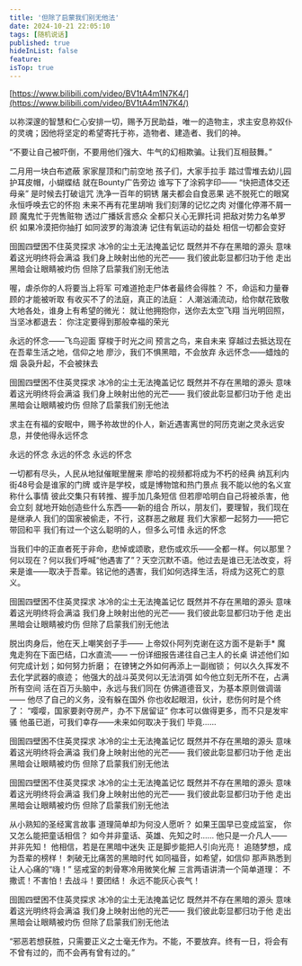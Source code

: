 ```yaml
---
title: '但除了启蒙我们别无他法'
date: 2024-10-21 22:05:10
tags: [随机说话]
published: true
hideInList: false
feature: 
isTop: true
---
```

[https://www.bilibili.com/video/BV1tA4m1N7K4/](https://www.bilibili.com/video/BV1tA4m1N7K4/)

以祢深邃的智慧和仁心安排一切，赐予万民助益，唯一的造物主，求主安息祢奴仆的灵魂；因他将坚定的希望寄托于祢，造物者、建造者、我们的神。

“不要让自己被吓倒，不要用他们强大、牛气的幻相欺骗。让我们互相鼓舞。”

二月用一块白布遮蔽
家家屋顶和门前空地
孩子们，大家手拉手
踏过雪堆去幼儿园
护耳皮帽，小蝴蝶结
就在Bounty广告旁边
谁写下了涂鸦字印——
“快把遗体交还母亲”
是时候去打破诅咒
洗净一百年的铜锈
屠夫都会自食恶果
逃不脱死亡的眼窝
永恒呼唤去它的怀抱
未来不再有花里胡哨
我们刻薄的记忆之肉
对僵化停滞不屑一顾
魔鬼忙于兜售赃物
透过广播妖言惑众
全都只关心无罪托词
把敌对势力名单罗织
如果冷漠把你抽打
如同波罗的海浪涛
记住有氧运动的益处
相信一切都会变好

囹圄四壁困不住英灵探求
冰冷的尘土无法掩盖记忆
既然并不存在黑暗的源头
意味着这光明终将会满溢
我们身上映射出他的光芒——
我们彼此彰显都归功于他
走出黑暗会让眼睛被灼伤
但除了启蒙我们别无他法

喔，虐杀你的人将要当上将军
可难道抢走尸体者最终会得胜？
不，命运和力量眷顾的才能被听取
有收买不了的法庭，真正的法庭：
人潮汹涌流动，给你献花致敬
大地各处，谁身上有希望的微光：
就让他拥抱你，送你去太空飞翔
当光明回照，当坚冰都退去：
你注定要得到那般幸福的荣光

永远的怀念——飞鸟迎面
穿梭于时光之间
预言之鸟，来自未来
穿越过去抵达现在
在吾辈生活之地，信仰之地
廖沙，我们不惧黑暗，不会放弃
永远怀念——蜡烛的烟
袅袅升起，不会被抹去

囹圄四壁困不住英灵探求
冰冷的尘土无法掩盖记忆
既然并不存在黑暗的源头
意味着这光明终将会满溢
我们身上映射出他的光芒——
我们彼此彰显都归功于他
走出黑暗会让眼睛被灼伤
但除了启蒙我们别无他法

求主在有福的安眠中，赐予祢故世的仆人，新近遇害离世的阿历克谢之灵永远安息，并使他得永远怀念

永远的怀念
永远的怀念
永远的怀念

一切都有尽头，人民从地狱催眠里醒来
廖哈的视频都将成为不朽的经典
纳瓦利内街48号会是谁家的门牌
或许是学校，或是博物馆和热门景点
我不能以他的名义宣称什么事情
彼此交集只有转推、握手加几条短信
但若廖哈明白自己将被杀害，他会立刻
就地开始创造些什么东西——新的组合
所以，朋友们，要理智，我们现在是继承人
我们的国家被偷走，不行，这群恶之敝屣
我们大家都一起努力——把它带回和平
我们有过一个这么聪明的人，但多么可惜
永远的怀念

当我们中的正直者死于非命，悲悼或颂歌，悲伤或欢乐——全都一样。何以那里？何以现在？何以我们呼喊“他遇害了”？天空沉默不语。他过去是谁已无法改变，将来是谁——取决于吾辈。铭记他的遇害，我们如何选择生活，将成为这死亡的意义。


囹圄四壁困不住英灵探求
冰冷的尘土无法掩盖记忆
既然并不存在黑暗的源头
意味着这光明终将会满溢
我们身上映射出他的光芒——
我们彼此彰显都归功于他
走出黑暗会让眼睛被灼伤
但除了启蒙我们别无他法

脱出肉身后，他在天上嘲笑刽子手——
上帝奴仆阿列克谢在这方面不是新手*
魔鬼走狗在下面巴结，口水直流——
一份详细报告递往自己主人的长桌
讲述他们如何完成计划；如何努力折磨；
在镣铐之外如何再添上一副枷锁；
何以久久挥发不去化学武器的痕迹；
他强大的战斗英灵何以无法消弭
如今他立刻无所不在，占满所有空间
活在百万头脑中，永远与我们同在
仿佛道德音叉，为基本原则做调谐——
他尽了自己的义务，没有躲在国外
你也收起眼泪，伙计，悲伤何时是个终了：
“嘤嘤，国家要剥夺房产，办不下居留证”
你本可以做得更多，而不只是发牢骚
他虽已逝，可我们幸存——未来如何取决于我们
毕竟……

囹圄四壁困不住英灵探求
冰冷的尘土无法掩盖记忆
既然并不存在黑暗的源头
意味着这光明终将会满溢
我们身上映射出他的光芒——
我们彼此彰显都归功于他
走出黑暗会让眼睛被灼伤
但除了启蒙我们别无他法

囹圄四壁困不住英灵探求
冰冷的尘土无法掩盖记忆
既然并不存在黑暗的源头
意味着这光明终将会满溢
我们身上映射出他的光芒——
我们彼此彰显都归功于他
走出黑暗会让眼睛被灼伤
但除了启蒙我们别无他法

从小熟知的圣经寓言故事
道理简单却为何没人愿听？
如果王国早已变成监室，
你又怎么能把童话相信？
如今并非童话、英雄、先知之时……
他只是一介凡人——并非先知！
他相信，若是在黑暗中迷失
正是脚步能把人引向光亮！
追随梦想，成为吾辈的榜样！
刺破无比痛苦的黑暗时代
如同福音，如希望，如信仰
那声熟悉到让人心痛的“嗨！”
惩戒室的刺骨寒冷用微笑化解
三言两语讲清一个简单道理：
不撒谎！不害怕！去战斗！要团结！
永远不能灰心丧气！

囹圄四壁困不住英灵探求
冰冷的尘土无法掩盖记忆
既然并不存在黑暗的源头
意味着这光明终将会满溢
我们身上映射出他的光芒——
我们彼此彰显都归功于他
走出黑暗会让眼睛被灼伤
但除了启蒙我们别无他法

“邪恶若想获胜，只需要正义之士毫无作为。不能，不要放弃。终有一日，将会有不曾有过的，而不会再有曾有过的。”